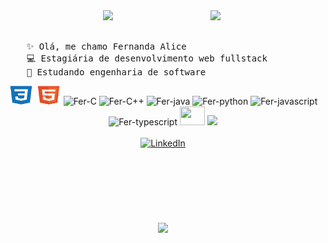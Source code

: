 <div align="center">
<img src="https://i.pinimg.com/originals/19/8f/fb/198ffbfb445e8aeaf22ad6ca395b9c50.gif" width="35%" align="right" />
<img src="https://readme-typing-svg.demolab.com?font=Inconsolata&weight=500&size=50&duration=4000&pause=300&color=A7A459&center=true&vCenter=true&multiline=true&repeat=false&random=false&width=1300&height=140&lines=Hello+hello;I'm+Ing%2C+a+tech+goblin+and+magical+girl+wannabe+%E2%9C%A9" width="55%" />
<br><br>
<pre align="left">
    ✨ Olá, me chamo Fernanda Alice
    💻 Estagiária de desenvolvimento web fullstack
    📖 Estudando engenharia de software
</pre>

<img  alt="Fer-css" height="30" width="40" src="https://raw.githubusercontent.com/devicons/devicon/1119b9f84c0290e0f0b38982099a2bd027a48bf1/icons/css3/css3-plain.svg" />
<img  alt="Fer-html" height="30" width="40" src="https://raw.githubusercontent.com/devicons/devicon/1119b9f84c0290e0f0b38982099a2bd027a48bf1/icons/html5/html5-original.svg" />
<img alt="Fer-C" height="30" width="40" src="https://cdn.jsdelivr.net/gh/devicons/devicon/icons/c/c-original.svg" />
<img  alt="Fer-C++" height="30" width="40" src="https://cdn.jsdelivr.net/gh/devicons/devicon/icons/cplusplus/cplusplus-original.svg" />
<img  alt="Fer-java" height="30" width="40" src="https://cdn.jsdelivr.net/gh/devicons/devicon/icons/java/java-original.svg" />
<img  alt="Fer-python" height="30" width="40" src="https://cdn.jsdelivr.net/gh/devicons/devicon/icons/python/python-original.svg" />
<img alt="Fer-javascript" height="30" width="40" src="https://cdn.jsdelivr.net/gh/devicons/devicon/icons/javascript/javascript-original.svg" />
<img alt="Fer-typescript" width="30" width="40" src="https://upload.wikimedia.org/wikipedia/commons/thumb/4/4c/Typescript_logo_2020.svg/1024px-Typescript_logo_2020.svg.png" />
<img  height="30" width="40" src="https://cdn.jsdelivr.net/gh/devicons/devicon/icons/mysql/mysql-original.svg" />
<img width="30" src="https://cdn.jsdelivr.net/gh/devicons/devicon/icons/react/react-original.svg" />
<br><br>
<a href="http://linkedin.com/in/fernanda-alicee">
    <img alt="LinkedIn" src="https://img.shields.io/badge/linkedin-0a66c2" />
  </a>
<br><br><br><br><br><br><br><br>

<img src="https://i.pinimg.com/originals/fb/40/59/fb40597195231af1ca81354ce868aa5c.gif" height="70" />
<br><br>
</div>

